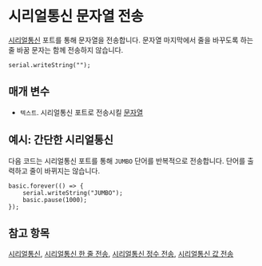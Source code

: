 # 시리얼통신 문자열 전송

[시리얼통신](/device/serial) 포트를 통해 문자열을 전송합니다. 문자열 마지막에서 줄을 바꾸도록 하는 줄 바꿈 문자는 함께 전송하지 않습니다.

```sig
serial.writeString("");
```

## 매개 변수

* `텍스트`. 시리얼통신 포트로 전송시킬 [문자열](/types/string)

## 예시: 간단한 시리얼통신

다음 코드는 시리얼통신 포트를 통해 `JUMBO` 단어를 반복적으로 전송합니다. 단어를 출력하고 줄이 바뀌지는 않습니다.

```blocks
basic.forever(() => {
    serial.writeString("JUMBO");
    basic.pause(1000);
});
```

## 참고 항목

[시리얼통신](/device/serial), [시리얼통신 한 줄 전송](/reference/serial/write-line), [시리얼통신 정수 전송](/reference/serial/write-number), [시리얼통신 값 전송](/reference/serial/write-value)